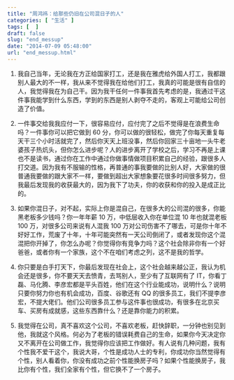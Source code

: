 ```yaml
---
title: "周鸿祎：给那些仍旧在公司混日子的人"
categories: [ "生活" ]
tags: [  ]
draft: false
slug: "end_messup"
date: "2014-07-09 05:48:00"
url: "end_messup.html"
---
```


1. 我自己当年，无论我在方正给国家打工，还是我在雅虎给外国人打工，我都跟别人最大的不一样，我从来不觉得我在给他们打工，我真的可能是很有自信的人，我觉得我在为自己干。因为我干任何一件事我首先考虑的是，我通过干这件事我能学到什么东西，学到的东西是别人剥夺不走的，客观上可能给公司创造了价值。

2. 一件事交给我我应付一下，很容易应付，应付完了之后不觉得是在浪费生命吗？一件事你可以把它做到 60 分，你可以做的很轻松，做完了你每天重复每天干三个小时活就完了，然后你天天上班没事，然后你回家三十亩地一头牛老婆孩子热炕头，但你怎么进步呢？人的进步离开了学校之后，学习不再是上课也不是读书，通过你在工作中通过你做事情做项目积累自己的经验，跟很多人打交道。因为我有不服输的性格，再普通的事我要做的比别人好，大家做的很普通我要做的跟大家不一样，要做到超出大家想象要花很多时间很多努力，但我最后发现我的收获最大的，因为我下了功夫，你的收获和你的投入是成正比的。

3. 如果你混日子，对不起，实际上你是混自己，在很多大的公司混的很多，你能黑老板多少钱吗？你一年年薪 10 万，中低层收入你在单位混 10 年也就混老板 100 万，对很多公司来说有人混我 100 万对公司伤害不了哪去，可是你十年不好好工作，荒废了十年，十年可能突然有一天公司倒闭了，或者发现你这个混混把你开掉了，你怎么办呢？你觉得你有竞争力吗？这个社会除非你有一个好爸爸，或者你有一个家族，这个不在咱们考虑之列，这不是我的哲学。

4. 你只要是白手打天下，你最后发现在社会上，这个社会越来越公正，我认为机会还是很多，你不要天天去愤青，去骂别人，至少有了互联网有了 IT，你看丁磊、马化腾、李彦宏都是平头百姓，他们在这个行业能成功，说明什么？说明只要你努力你也有机会成功，百度、谷歌还有 QQ 的很多员工，我们不提李彦宏，不提大佬们。他们公司很多员工参与这件事也很成功，有很多在北京买车、买房有成就感，这些东西靠什么？还是靠你能力的积累。

5. 我觉得在公司，真不喜欢这个公司，不喜欢老板，赶快辞职，一分钟也别见到他，我就这个风格。何必为了老板的错误耗费自己的生命，如果你今天决定你又不离开在公司做工作，我觉得你应该把工作做好。有人说有几种问题，我有个性我不爱干这个，我说大哥，个性是成功人士的专利，你成功你当然觉得有个性，别人看着你，你没有成功之前个性能换房子吗？如果个性能换房子，我比你有个性，我们全家有个性，但它换不了一个房子。